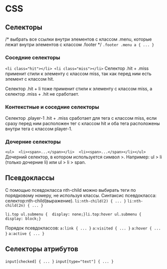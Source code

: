 # CSS


## Селекторы
/* выбрать все ссылки внутри элементов с классом .menu,
   которые лежат внутри элементов с классом .footer */
`.footer .menu a { ... }`

### Соседние селекторы
`<li class="hit"></li> <li class="miss"></li>`
Селектор .hit + .miss применит стили к элементу с классом miss, так как перед ним есть элемент с классом hit.

Селектор .hit + li тоже применит стили к элементу с классом miss, а селектор .miss + .hit не сработает.

### Контекстные и соседние селекторы
Селектор .player-1 .hit + .miss сработает для тега с классом miss, если сразу перед ним расположен тег с классом hit и оба тега расположены внутри тега с классом player-1.

### Дочерние селекторы
`<ul>  <li><span>...</span></li>  <li><span>...</span></li></ul>`
Дочерний селектор, в котором используется символ >. Например: ul > li (только дочерние li) или ul > li > span. 

## Псевдоклассы

С помощью псевдокласса nth-child можно выбирать теги по порядковому номеру, не используя классы. Синтаксис псевдокласса: селектор:nth-child(выражение).
`li:nth-child(2) { ... }` `li:nth-child(2n) { ... }`


`li.top ul.submenu {  display: none;}li.top:hover ul.submenu {  display: block;}`

Порядок псевдоклассов:
`a:link { ... }`
`a:visited { ... }`
`a:hover { ... }`
`a:active { ... }`

## Селекторы атрибутов
`input[checked] { ... }`
`input[type="text"] { ... }`